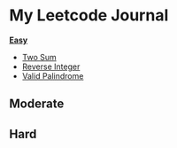 # My Leetcode Journal 

**[Easy](https://github.com/JinhoLee93/Leetcode_Problems/tree/main/easy)**
- [Two Sum](https://github.com/JinhoLee93/Leetcode_Problems/blob/main/easy/two_sum.py)
- [Reverse Integer]()
- [Valid Palindrome](https://leetcode.com/problems/valid-palindrome/)

**Moderate**
- 

**Hard**
- 
